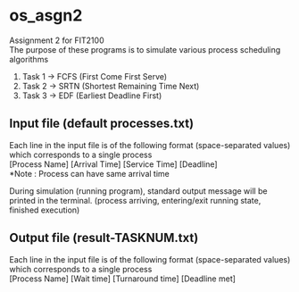 # os_asgn2  
Assignment 2 for FIT2100  
The purpose of these programs is to simulate various process scheduling algorithms  
1) Task 1 -> FCFS (First Come First Serve)
2) Task 2 -> SRTN (Shortest Remaining Time Next)  
3) Task 3 -> EDF (Earliest Deadline First)  

## Input file (default processes.txt)
Each line in the input file is of the following format (space-separated values) which corresponds to a single process  
[Process Name] [Arrival Time] [Service Time] [Deadline]  
*Note : Process can have same arrival time  

During simulation (running program), standard output message will be printed in the terminal. (process arriving, entering/exit running state, finished execution)  

## Output file (result-TASKNUM.txt)
Each line in the input file is of the following format (space-separated values) which corresponds to a single process  
[Process Name] [Wait time] [Turnaround time] [Deadline met]  
